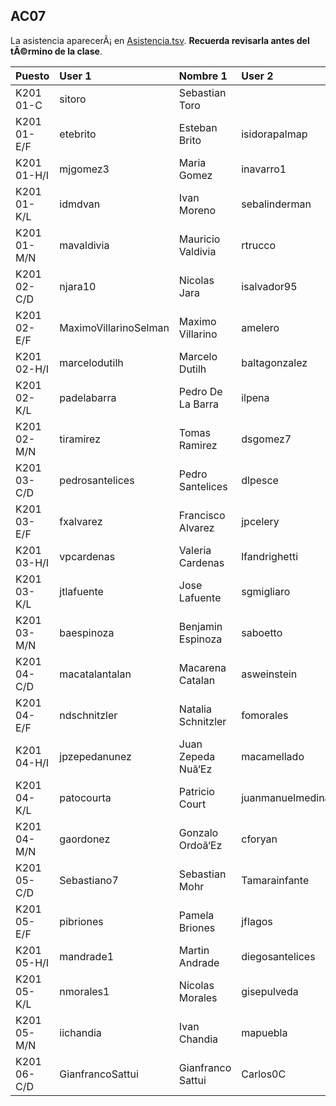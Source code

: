## AC07

La asistencia aparecerÃ¡ en [Asistencia.tsv](Asistencia.tsv). **Recuerda revisarla antes del tÃ©rmino de la clase**.

| Puesto | User 1 | Nombre 1 | User 2 | Nombre 2 |
|:-------|:-------|:---------|:-------|:---------|
K201 01-C|sitoro|Sebastian Toro|||
K201 01-E/F|etebrito|Esteban Brito|isidorapalmap|Isidora Palma|
K201 01-H/I|mjgomez3|Maria Gomez|inavarro1|Isidora Navarro|
K201 01-K/L|idmdvan|Ivan Moreno|sebalinderman|Sebastian Linderman|
K201 01-M/N|mavaldivia|Mauricio Valdivia|rtrucco|Rodrigo Trucco|
K201 02-C/D|njara10|Nicolas Jara|isalvador95|Iã‘Aki Salvador|
K201 02-E/F|MaximoVillarinoSelman|Maximo Villarino|amelero|Agustin Melero|
K201 02-H/I|marcelodutilh|Marcelo Dutilh|baltagonzalez|Baltazar Gonzalez|
K201 02-K/L|padelabarra|Pedro De La Barra|ilpena|Ignacio Peã‘A|
K201 02-M/N|tiramirez|Tomas Ramirez|dsgomez7|Diego Gomez|
K201 03-C/D|pedrosantelices|Pedro Santelices|dlpesce|Dante Pesce|
K201 03-E/F|fxalvarez|Francisco Alvarez|jpcelery|Jean Celery|
K201 03-H/I|vpcardenas|Valeria Cardenas|lfandrighetti|Laura Andrighetti|
K201 03-K/L|jtlafuente|Jose Lafuente|sgmigliaro|Sebastian Migliaro|
K201 03-M/N|baespinoza|Benjamin Espinoza|saboetto|Sebastian Boetto|
K201 04-C/D|macatalantalan|Macarena Catalan|asweinstein|Andres Weinstein|
K201 04-E/F|ndschnitzler|Natalia Schnitzler|fomorales|Francisco Morales|
K201 04-H/I|jpzepedanunez|Juan Zepeda Nuã‘Ez|macamellado|Macarena Mellado|
K201 04-K/L|patocourta|Patricio Court|juanmanuelmedina|Juan Medina|
K201 04-M/N|gaordonez|Gonzalo Ordoã‘Ez|cforyan|Cristobal O'Ryan|
K201 05-C/D|Sebastiano7|Sebastian Mohr|Tamarainfante|Tamara Infante|
K201 05-E/F|pibriones|Pamela Briones|jflagos|Juan Lagos|
K201 05-H/I|mandrade1|Martin Andrade|diegosantelices|Diego Santelices|
K201 05-K/L|nmorales1|Nicolas Morales|gisepulveda|Sepulveda|
K201 05-M/N|iichandia|Ivan Chandia|mapuebla|Mauro Puebla|
K201 06-C/D|GianfrancoSattui|Gianfranco Sattui|Carlos0C|Carlos Cespedes|
